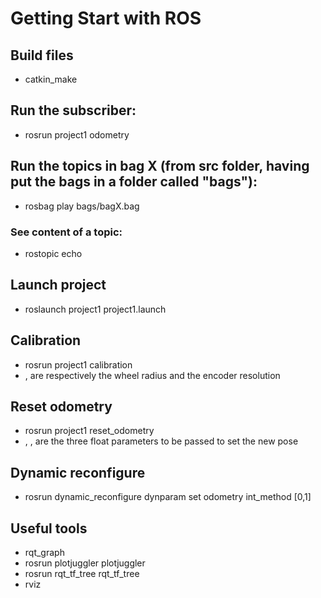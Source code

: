 # Getting Start with ROS


## Build files
- catkin_make 

## Run the subscriber:
- rosrun project1 odometry

## Run the topics in bag X (from src folder, having put the bags in a folder called "bags"):
- rosbag play bags/bagX.bag
### See content of a topic:
- rostopic echo <topic>

## Launch project
- roslaunch project1 project1.launch

## Calibration
- rosrun project1 calibration <r> <N>
- <r>, <N> are respectively the wheel radius and the encoder resolution

## Reset odometry
- rosrun project1 reset_odometry <x> <y> <theta>
- <x>, <y>, <theta> are the three float parameters to be passed to set the new pose

## Dynamic reconfigure
- rosrun dynamic_reconfigure dynparam set odometry int_method [0,1]

## Useful tools
- rqt_graph
- rosrun plotjuggler plotjuggler
- rosrun rqt_tf_tree rqt_tf_tree
- rviz
